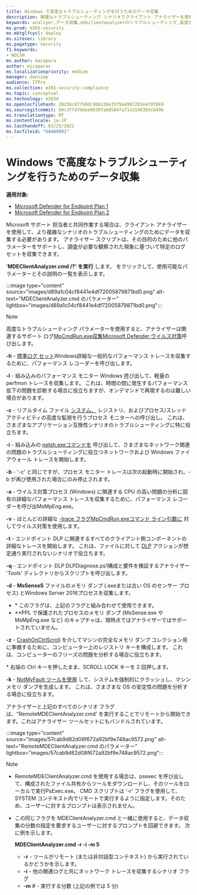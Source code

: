 ```yaml
---
title: Windows で高度なトラブルシューティングを行うためのデータ収集
description: 複雑なトラブルシューティング シナリオでクライアント アナライザーを使用してデータを収集する方法について説明します。
keywords: analzyer,データ収集,mdeclientanalyzerのトラブルシューティング,高度なトラブルシューティング
ms.prod: m365-security
ms.mktglfcycl: deploy
ms.sitesec: library
ms.pagetype: security
f1.keywords:
- NOCSH
ms.author: macapara
author: mjcaparas
ms.localizationpriority: medium
manager: dansimp
audience: ITPro
ms.collection: m365-security-compliance
ms.topic: conceptual
ms.technology: m365d
ms.openlocfilehash: 2825bc87750dc9bb130e35f9a4997283e470f869
ms.sourcegitcommit: b0c3ffd7ddee9b30fab85047a71a31483b5c649b
ms.translationtype: MT
ms.contentlocale: ja-JP
ms.lasthandoff: 03/25/2022
ms.locfileid: "64469891"
---
```

# <a name="data-collection-for-advanced-troubleshooting-on-windows"></a>Windows で高度なトラブルシューティングを行うためのデータ収集

**適用対象:**
- [Microsoft Defender for Endpoint Plan 1](https://go.microsoft.com/fwlink/p/?linkid=2154037)
- [Microsoft Defender for Endpoint Plan 2](https://go.microsoft.com/fwlink/p/?linkid=2154037)

Microsoft サポート 担当者と共同作業する場合は、クライアント アナライザーを使用して、より複雑なシナリオのトラブルシューティングのためにデータを収集する必要があります。 アナライザー スクリプトは、その目的のために他のパラメーターをサポートし、調査が必要な観察された現象に基づいて特定のログ セットを収集できます。

'**MDEClientAnalyzer.cmd /?' を実行** します。 をクリックして、使用可能なパラメーターとその説明の一覧を表示します。

:::image type="content" source="images/d89a1c04cf8441e4df72005879871bd0.png" alt-text="MDEClientAnalyzer.cmd のパラメーター" lightbox="images/d89a1c04cf8441e4df72005879871bd0.png":::

> [!NOTE]
> 高度なトラブルシューティング パラメーターを使用すると、アナライザーは関連するサポート ログ[MpCmdRun.exe収集Microsoft Defender ウイルス対策](/microsoft-365/security/defender-endpoint/command-line-arguments-microsoft-defender-antivirus)呼び出します。

**-h** - [標準ログ セット](/windows-hardware/test/wpt/wpr-command-line-options)Windows詳細な一般的なパフォーマンス トレースを収集するために、パフォーマンス レコーダーを呼び出します。

**-l** - 組み込みのパフォーマンス モニター Windows [呼](/windows-server/remote/remote-desktop-services/rds-rdsh-performance-counters)び出して、軽量の perfmon トレースを収集します。 これは、時間の間に発生するパフォーマンス低下の問題を診断する場合に役立ちますが、オンデマンドで再現するのは難しい場合があります。

**-c** - リアルタイム ファイル [システム、](/sysinternals/downloads/procmon) レジストリ、およびプロセス/スレッド アクティビティの高度な監視を行うプロセス モニターへの呼び出し。 これは、さまざまなアプリケーション互換性シナリオのトラブルシューティングに特に役立ちます。

**-i** - 組み込みの [netsh.exeコマンドを](/windows/win32/winsock/netsh-exe) 呼び出して、さまざまなネットワーク関連の問題のトラブルシューティングに役立つネットワークおよび Windows ファイアウォール トレースを開始します。

**-b** - '-c' と同じですが、プロセス モニター トレースは次の起動時に開始され、-b が再び使用された場合にのみ停止されます。

**-a** - ウイルス対策プロセス [(](/windows-hardware/test/wpt/wpr-command-line-options)Windows) に関連する CPU の高い問題の分析に固有の詳細なパフォーマンス トレースを収集するために、パフォーマンス レコーダーを呼び出MsMpEng.exe。

**-v** - ほとんどの詳細な [ -trace フラグMpCmdRun.exeコマンド ライン引数に](/windows/security/threat-protection/microsoft-defender-antivirus/command-line-arguments-microsoft-defender-antivirus) 対してウイルス対策を使用します。

**-t** - エンドポイント DLP に関連するすべてのクライアント側コンポーネントの詳細なトレースを開始します。 これは、ファイルに対して [DLP](/microsoft-365/compliance/endpoint-dlp-learn-about#endpoint-activities-you-can-monitor-and-take-action-on) アクションが想定通り実行されないシナリオで役立ちます。

**-q** - エンドポイント DLP DLPDiagnose.ps1構成と要件を検証するアナライザー 'Tools' ディレクトリからスクリプトを呼び出します。

**-d** - **MsSenseS** ファイルのメモリ ダンプ (.exeまたは古い OS のセンサー プロセス) とWindows Server 2016プロセスを収集します。

- \* このフラグは、上記のフラグと組み合わせて使用できます。
- \*\*PPL で保護されたプロセス[](/windows-hardware/drivers/install/early-launch-antimalware)のメモリ ダンプ (MsSense.exe や MsMpEng.exe など) のキャプチャは、現時点ではアナライザーではサポートされていません。

**-z** - [CrashOnCtrlScroll](/windows-hardware/drivers/debugger/forcing-a-system-crash-from-the-keyboard) を介してマシンの完全なメモリ ダンプ コレクション用に準備するために、コンピューター上のレジストリ キーを構成します。 これは、コンピューターのフリーズの問題を分析する場合に役立ちます。

\* 右端の Ctrl キーを押したまま、SCROLL LOCK キーを 2 回押します。

**-k** - [NotMyFault ツールを使用](/sysinternals/downloads/notmyfault) して、システムを強制的にクラッシュし、マシン メモリ ダンプを生成します。 これは、さまざまな OS の安定性の問題を分析する場合に役立ちます。

アナライザーと上記のすべてのシナリオ フラグは、"RemoteMDEClientAnalyzer.cmd' を実行することでリモートから開始できます。これはアナライザー ツールセットにもバンドルされています。

:::image type="content" source="images/57cab9d82d08f672a92bf9e748ac9572.png" alt-text="RemoteMDEClientAnalyzer.cmd のパラメーター" lightbox="images/57cab9d82d08f672a92bf9e748ac9572.png":::

> [!NOTE]
>
> - RemoteMDEClientAnalyzer.cmd を使用する場合は、psexec を呼び出して、構成されたファイル共有からツールをダウンロードし、そのツールをローカルで実行PsExec.exe。
    CMD スクリプトは '-r' フラグを使用して、SYSTEM コンテキスト内でリモートで実行するように指定します。そのため、ユーザーに対するプロンプトは表示されません。
> - この同じフラグを MDEClientAnalyzer.cmd と一緒に使用すると、データ収集の分数の指定を要求するユーザーに対するプロンプトを回避できます。 次に例を示します。
>
>    **MDEClientAnalyzer.cmd -r -i -m 5**
>
>   - **-r** - ツールがリモート (または非対話型コンテキスト) から実行されているかどうかを示します。
>   - **-i** - 他の関連ログと共にネットワーク トレースを収集するシナリオ フラグ
>   - **-m** \# - 実行する分数 (上記の例では 5 分)
